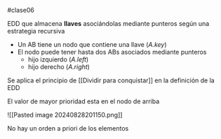 #clase06 

EDD que almacena **llaves** asociándolas mediante punteros según una estrategia recursiva
- Un AB tiene un nodo que contiene una llave (*A.key*)
- El nodo puede tener hasta dos ABs asociados mediante punteros
	- hijo izquierdo (*A.left*)
	- hijo derecho (*A.right*)

Se aplica el principio de [[Dividir para conquistar]] en la definición de la EDD

El valor de mayor prioridad esta en el nodo de arriba

![[Pasted image 20240828201150.png]]

No hay un orden a priori de los elementos
